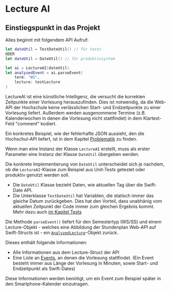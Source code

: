 # Lecture AI

## Einstiegspunkt in das Projekt

Alles beginnt mit folgendem API Aufruf:

```swift
let dateUtil = TestDateUtil() // für tests
ODER
let dateUtil = DateUtil() // für produktivsystem

let ai = LectureAI(dateUtil)
let analyzedEvent = ai.parseEvent(
    term: "WS", 
    lecture: testLecture
)
```

LectureAI ist eine künstliche Intelligenz, die versucht die korrekten Zeitpunkte einer Vorlesung herauszufinden.
Dies ist notwendig, da die Web-API der Hochschule keine verlässlichen Start- und Endzeitpunkte zu einer Vorlesung liefert.
Außerdem werden ausgenommene Termine (z.B. Kalenderwochen in denen die Vorlesung nicht stattfindet) 
in dem Klartext-Feld "comment" kodiert.

Ein konkretes Beispiel, wie der fehlerhafte JSON aussieht, den die Hochschul-API liefert, 
ist in dem Kapitel [Problematik](Problem.md) zu finden.

Wenn man eine Instanz der Klasse `LectureAI` erstellt, 
muss als erster Parameter eine Instanz der Klasse `DateUtil` übergeben werden. 

Die konkrete Implementierung von `DateUtil` unterscheidet sich je nachdem, 
ob die `LectureAI`-Klasse zum Beispiel aus Unit-Tests getestet oder produktiv genutzt werden soll.
* Die `DateUtil` Klasse bezieht Daten, wie aktuellen Tag über die Swift-Date API.
* Die Unterklasse `TestDateUtil` hat Variablen, die statisch immer das gleiche Datum zurückgeben. 
  Dies hat den Vorteil, dass unabhänig vom aktuellen Zeitpunkt der Code immer zum gleichen Ergebnis kommt. 
Mehr dazu auch [im Kapitel Tests](Tests.md)  
  
Die Methode `parseEvent()` liefert für den Semestertyp (WS/SS) 
und einem Lecture-Objekt - welches eine Abbildung der Stundenplan Web-API auf Swift-Structs ist -
ein [`AnalyzedLecture`](../Sources/LectureAI/Models/AnalyzedLecture.swift)-Objekt zurück.

Dieses enthält folgende Informationen:
* Alle Informationen aus dem Lecture-Struct der API
* Eine Liste an [Events](../Sources/LectureAI/Models/AnalyzedLecture.swift), an denen die Vorlesung stattfindet.
  (Ein Event besteht immer aus Länge der Vorlesung in Minuten, sowie Start- und Endzeitpunkt als Swift-Dates)

Diese Informationen werden benötigt, um ein Event zum Beispiel später in den Smartphone-Kalender einzutragen.